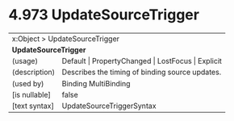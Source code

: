 <html dir="LTR" xmlns:mshelp="http://msdn.microsoft.com/mshelp" xmlns:ddue="http://ddue.schemas.microsoft.com/authoring/2003/5" xmlns:xlink="http://www.w3.org/1999/xlink" xmlns:tool="http://www.microsoft.com/tooltip">

<body>
 <input type="hidden" id="userDataCache" class="userDataStyle">
 <input type="hidden" id="hiddenScrollOffset">
 <img id="dropDownImage" style="display:none; height:0; width:0;" src="../local/drpdown.gif">
 <img id="dropDownHoverImage" style="display:none; height:0; width:0;" src="../local/drpdown_orange.gif">
 <img id="collapseImage" style="display:none; height:0; width:0;" src="../local/collapse.gif">
 <img id="expandImage" style="display:none; height:0; width:0;" src="../local/exp.gif">
 <img id="collapseAllImage" style="display:none; height:0; width:0;" src="../local/collall.gif">
 <img id="expandAllImage" style="display:none; height:0; width:0;" src="../local/expall.gif">
 <img id="copyImage" style="display:none; height:0; width:0;" src="../local/copycode.gif">
 <img id="copyHoverImage" style="display:none; height:0; width:0;" src="../local/copycodeHighlight.gif">
 <div id="header"><h1 class="heading">4.973 UpdateSourceTrigger</h1></div>

 <div id="mainSection">
 <div id="mainBody">
 <div id="allHistory" class="saveHistory" onsave="saveAll()" onload="loadAll()"></div>
 <p xmlns:wsd="http://wsdev.schemas.microsoft.com/authoring/2008/2" xmlns:msxsl="urn:schemas-microsoft-com:xslt" xmlns:script="urn:script" xmlns:build="urn:build">
 </p>
 <div id="sectionSection0" class="section" name="collapseableSection">
 <content xmlns="http://ddue.schemas.microsoft.com/authoring/2003/5" xmlns:wsd="http://wsdev.schemas.microsoft.com/authoring/2008/2" xmlns:msxsl="urn:schemas-microsoft-com:xslt" xmlns:script="urn:script" xmlns:build="urn:build">
 </content>
 </div>
 <div id="sectionSection1" class="section" name="collapseableSection">
 <content xmlns="http://ddue.schemas.microsoft.com/authoring/2003/5" xmlns:wsd="http://wsdev.schemas.microsoft.com/authoring/2008/2" xmlns:msxsl="urn:schemas-microsoft-com:xslt" xmlns:script="urn:script" xmlns:build="urn:build">
 <table class="ProtocolAuthoredTable" xmlns="">
 <tr><td colspan="2">
<mshelp:link keywords="c0d383e4-fcdb-4546-a06b-81c262fe2a5e" tabindex="0">x:Object</mshelp:link> &gt; <mshelp:link keywords="539ce66c-e1a8-4814-aef5-30fe9af7a8ba" tabindex="0">UpdateSourceTrigger</mshelp:link> </td>
 </tr>
 <tr><td colspan="2">
 <b>UpdateSourceTrigger</b> </td>
 </tr>
 <tr><td><div class="indent0">(usage)</div></td>
 <td><mshelp:link keywords="9f5accd8-f27b-4f96-9174-a222e40667a4" tabindex="0">Default</mshelp:link> | <mshelp:link keywords="9f5accd8-f27b-4f96-9174-a222e40667a4" tabindex="0">PropertyChanged</mshelp:link> | <mshelp:link keywords="9f5accd8-f27b-4f96-9174-a222e40667a4" tabindex="0">LostFocus</mshelp:link> | <mshelp:link keywords="9f5accd8-f27b-4f96-9174-a222e40667a4" tabindex="0">Explicit</mshelp:link></td>
 </tr>
 <tr><td><div class="indent0">(description)</div></td>
 <td>Describes the timing of binding source updates.</td>
 </tr>
 <tr><td><div class="indent0">(used by)</div></td>
 <td><mshelp:link keywords="61de00cd-4179-412c-aed6-dc27b18a5185" tabindex="0">Binding</mshelp:link> <mshelp:link keywords="0352cb49-1807-42d9-9c65-8f1e9544aff9" tabindex="0">MultiBinding</mshelp:link></td>
 </tr>
 <tr><td><div class="indent0">[is nullable]</div></td>
 <td>false</td>
 </tr>
 <tr><td><div class="indent0">[text syntax]</div></td>
 <td><mshelp:link keywords="9f5accd8-f27b-4f96-9174-a222e40667a4" tabindex="0">UpdateSourceTriggerSyntax</mshelp:link></td>
 </tr>
</table>
 </content>
 </div>
 <!--[if gte IE 5]>
 <tool:tip element="languageFilterToolTip" avoidmouse="false"/>
 <![endif]-->
 </div>
 <a name="feedback"></a><span></span>
 </div>
</body></html>
